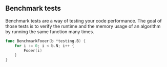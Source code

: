 ## Benchmark tests

Benchmark tests are a way of testing your code performance. The goal of those tests is to verify the runtime and the memory usage of an algorithm by running the same function many times.

```go
func BenchmarkFooer(b *testing.B) {
    for i := 0; i < b.N; i++ {
        Fooer(i)
    }
}
```
